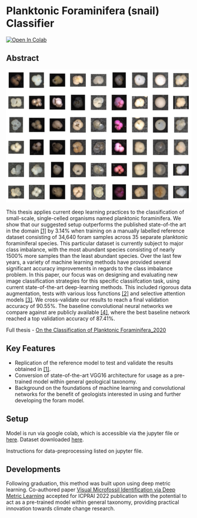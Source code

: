 # Planktonic Foraminifera (snail) Classifier

<a href="https://colab.research.google.com/github/jakeramaer/Foram-Classifier-2020/blob/main/Classifier.ipynb" target="_blank"><img src="https://colab.research.google.com/assets/colab-badge.svg" alt="Open In Colab"/></a>

## Abstract

<img src="/resources/forams.jpeg" width="600">


This thesis applies current deep learning practices to the classification of small-scale, single-celled organisms named planktonic foraminifera. We show that our suggested setup outperforms
the published state-of-the art in the domain <a href="https://agupubs.onlinelibrary.wiley.com/doi/full/10.1029/2019PA003612">[1]</a> by 3.14% when training on a manually labelled
reference dataset consisting of 34,640 foram samples across 35 separate planktonic foraminiferal
species. This particular dataset is currently subject to major class imbalance, with the most
abundant species consisting of nearly 1500% more samples than the least abundant species.
Over the last few years, a variety of machine learning methods have provided several significant accuracy improvements in regards to the class imbalance problem. In this paper, our
focus was on designing and evaluating new image classification strategies for this specific classiifcation task, using current state-of-the-art deep-learning methods. This included rigorous data
augmentation, tests with various loss functions <a href="https://arxiv.org/abs/1708.02002">[2]</a> and selective attention models <a href="https://arxiv.org/abs/1807.06521">[3]</a>. We cross-validate our results to reach a final validation accuracy of 90.55%. The baseline convolutional
neural networks we compare against are publicly available <a href="https://github.com/ahsiang/foram-classifier">[4]</a>, where the
best baseline network reached a top validation accuracy of 87.41%.

Full thesis - <a href="https://github.com/jakeramaer/Foram-Classifier-2020/blob/main/On_the_Classification_of_Planktonic_Foraminifera_2020-signed.pdf">On the Classification of Planktonic Foraminifera_2020</a>

## Key Features
* Replication of the reference model to test and validate the results obtained in <a href="https://agupubs.onlinelibrary.wiley.com/doi/full/10.1029/2019PA003612">[1]</a>.
* Conversion of state-of-the-art VGG16 architecture for usage as a pre-trained model within general geological taxonomy.
* Background on the foundations of machine learning and convolutional networks for the benefit of geologists interested in using and further developing the foram model.


## Setup
Model is run via google colab, which is accessible via the jupyter file or <a href="https://colab.research.google.com/drive/1gRKUHKsyG-pa5VKAaV2bSaYBI2cm0NSH?usp=sharing">here</a>. Dataset downloaded <a href="http://endlessforams.org">here</a>. 

Instructions for data-preprocessing listed on jupyter file.

## Developments
Following graduation, this method was built upon using deep metric learning. Co-authored paper [Visual Microfossil Identification via Deep Metric Learning](https://arxiv.org/abs/2112.09490) accepted for ICPRAI 2022 publication with the potential to act as a pre-trained model within general taxonomy, providing practical innovation towards climate change research.
